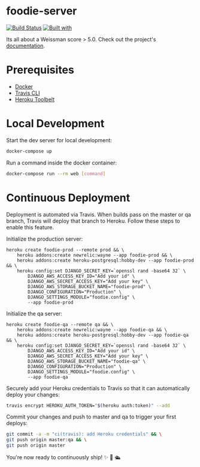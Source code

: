 # foodie-server

[![Build Status](https://travis-ci.org/MatiasMdelP/foodie-server.svg?branch=master)](https://travis-ci.org/MatiasMdelP/foodie-server)
[![Built with](https://img.shields.io/badge/Built_with-Cookiecutter_Django_Rest-F7B633.svg)](https://github.com/agconti/cookiecutter-django-rest)

Its all about a Weissman score > 5.0. Check out the project's [documentation](http://MatiasMdelP.github.io/foodie-server/).

# Prerequisites

- [Docker](https://docs.docker.com/docker-for-mac/install/)  
- [Travis CLI](http://blog.travis-ci.com/2013-01-14-new-client/)
- [Heroku Toolbelt](https://toolbelt.heroku.com/)

# Local Development

Start the dev server for local development:
```bash
docker-compose up
```

Run a command inside the docker container:

```bash
docker-compose run --rm web [command]
```

# Continuous Deployment

Deployment is automated via Travis. When builds pass on the master or qa branch, Travis will deploy that branch to Heroku. Follow these steps to enable this feature.

Initialize the production server:

```
heroku create foodie-prod --remote prod && \
    heroku addons:create newrelic:wayne --app foodie-prod && \
    heroku addons:create heroku-postgresql:hobby-dev --app foodie-prod && \
    heroku config:set DJANGO_SECRET_KEY=`openssl rand -base64 32` \
        DJANGO_AWS_ACCESS_KEY_ID="Add your id" \
        DJANGO_AWS_SECRET_ACCESS_KEY="Add your key" \
        DJANGO_AWS_STORAGE_BUCKET_NAME="foodie-prod" \
        DJANGO_CONFIGURATION="Production" \
        DJANGO_SETTINGS_MODULE="foodie.config" \
        --app foodie-prod
```

Initialize the qa server:

```
heroku create foodie-qa --remote qa && \
    heroku addons:create newrelic:wayne --app foodie-qa && \
    heroku addons:create heroku-postgresql:hobby-dev --app foodie-qa && \
    heroku config:set DJANGO_SECRET_KEY=`openssl rand -base64 32` \
        DJANGO_AWS_ACCESS_KEY_ID="Add your id" \
        DJANGO_AWS_SECRET_ACCESS_KEY="Add your key" \
        DJANGO_AWS_STORAGE_BUCKET_NAME="foodie-qa" \
        DJANGO_CONFIGURATION="Production" \
        DJANGO_SETTINGS_MODULE="foodie.config" \
        --app foodie-qa
```

Securely add your Heroku credentials to Travis so that it can automatically deploy your changes:

```bash
travis encrypt HEROKU_AUTH_TOKEN="$(heroku auth:token)" --add
```

Commit your changes and push to master and qa to trigger your first deploys:

```bash
git commit -a -m "ci(travis): add Heroku credentials" && \
git push origin master:qa && \
git push origin master
```

You're now ready to continuously ship! ✨ 💅 🛳
